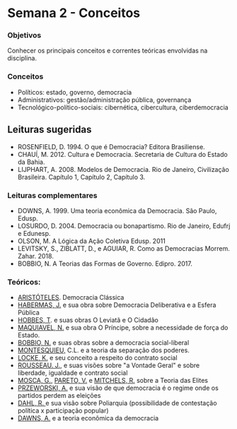 # Semana 2 - Conceitos

### **Objetivos**

Conhecer os principais conceitos e correntes teóricas envolvidas na disciplina.

### **Conceitos**  

* Políticos: estado, governo, democracia
* Administrativos: gestão/administração pública, governança
* Tecnológico-político-sociais: cibernética, cibercultura, ciberdemocracia 

## Leituras sugeridas

* ROSENFIELD, D. 1994. O que é Democracia? Editora Brasiliense. 
* CHAUÍ, M. 2012. Cultura e Democracia. Secretaria de Cultura do Estado da Bahia. 
* LIJPHART, A. 2008. Modelos de Democracia. Rio de Janeiro, Civilização Brasileira. Capítulo 1, Capítulo 2, Capítulo 3.

### **Leituras complementares**

* DOWNS, A. 1999. Uma teoria econômica da Democracia. São Paulo, Edusp.
* LOSURDO, D. 2004. Democracia ou bonapartismo. Rio de Janeiro, Edufrj e Edunesp. 
* OLSON, M. A Lógica da Ação Coletiva Edusp. 2011
* LEVITSKY, S.,  ZIBLATT, D., e AGUIAR, R. Como as Democracias Morrem. Zahar. 2018.
* BOBBIO, N. A Teorias das Formas de Governo. Edipro. 2017.

### **Teóricos:**

* [ARISTÓTELES](https://pt.wikipedia.org/wiki/Arist%C3%B3teles). Democracia Clássica
* [HABERMAS, J.](https://pt.wikipedia.org/wiki/J%C3%BCrgen_Habermas) e sua obra sobre Democracia Deliberativa e a Esfera Pública
* [HOBBES, T](https://pt.wikipedia.org/wiki/Thomas_Hobbes). e suas obras O Leviatã e O Cidadão
* [MAQUIAVEL, N.](https://pt.wikipedia.org/wiki/Nicolau_Maquiavel) e sua obra O Príncipe, sobre a necessidade de força do Estado.
* [BOBBIO, N.](https://pt.wikipedia.org/wiki/Norberto_Bobbio) e suas obras sobre a democracia social-liberal
* [MONTESQUIEU,](https://pt.wikipedia.org/wiki/Montesquieu) C.L. e a teoria da separação dos poderes.
* [LOCKE, K.](https://pt.wikipedia.org/wiki/John_Locke) e seu conceito a respeito do contrato social
* [ROUSSEAU. J.,](https://pt.wikipedia.org/wiki/Jean-Jacques_Rousseau) e suas visões sobre "a Vontade Geral" e sobre liberdade, igualdade e contrato social
* [MOSCA, G.,](https://pt.wikipedia.org/wiki/Gaetano_Mosca) [PARETO, V.](https://pt.wikipedia.org/wiki/Vilfredo_Pareto) e [MITCHELS, R.](https://pt.wikipedia.org/wiki/Robert_Michels) sobre a Teoria das Elites
* [PRZEWORSKI, A.](https://pt.wikipedia.org/wiki/Adam_Przeworski) e sua visão de que democracia é o regime onde os partidos perdem as eleições
* [DAHL, R. ](https://pt.wikipedia.org/wiki/Robert_Dahl) e sua visão sobre Poliarquia \(possibilidade de contestação política x participação popular\)
* [DAWNS, A.](https://pt.wikipedia.org/wiki/Anthony_Downs) e a teoria econômica da democracia


